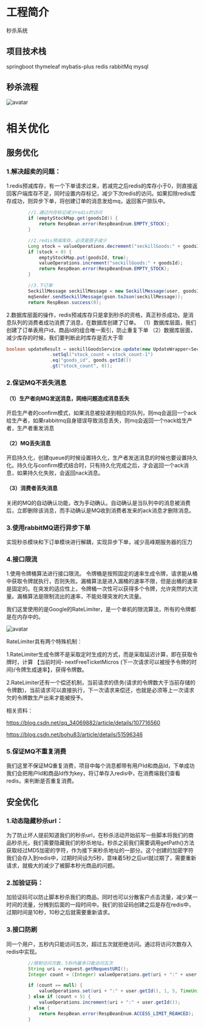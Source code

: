 
# 工程简介
秒杀系统

## 项目技术栈
springboot
thymeleaf
mybatis-plus
redis
rabbitMq
mysql

## 秒杀流程
![avatar](https://img-blog.csdnimg.cn/33c9c0de80204c6cb429b638ca1cf699.png?x-oss-process=image/watermark,type_d3F5LXplbmhlaQ,shadow_50,text_Q1NETiBA6L-Y5LiN5b-r54K55rua5Y6755yL5Lmm77yf,size_20,color_FFFFFF,t_70,g_se,x_16#pic_center)

# 相关优化

## 服务优化
### 1.解决超卖的问题：
1.redis预减库存，有一个下单请求过来，若减完之后redis的库存小于0，则直接返回客户端库存不足，同时设置内存标记，减少下次redis的访问。如果扣除redis库存成功，则异步下单，将创建订单的消息发给mq，返回客户排队中。
```java
 		//1.通过内存标记减少redis的访问
        if (emptyStockMap.get(goodsId)) {
            return RespBean.error(RespBeanEnum.EMPTY_STOCK);
        }

        //2.redis预减库存，必须是原子减少
        Long stock = valueOperations.decrement("seckillGoods:" + goodsId);
        if (stock < 0) {
            emptyStockMap.put(goodsId, true);
            valueOperations.increment("seckillGoods:" + goodsId);
            return RespBean.error(RespBeanEnum.EMPTY_STOCK);
        }

		//3.下订单
        SeckillMessage seckillMessage = new SeckillMessage(user, goodsId);
        mqSender.sendSeckillMessage(gson.toJson(seckillMessage));
        return RespBean.success(0);
```
2.数据库层面的操作，redis预减库存只是拿到秒杀的资格，真正秒杀成功，是消息队列的消费者成功消费了消息，在数据库创建了订单。
（1）数据库层面，我们创建了订单表用户id，商品Id的组合唯一索引，防止重复下单
（2）数据库层面，减少库存的时候，我们要判断此时库存是否大于零

```java
boolean updateResult = seckillGoodsService.update(new UpdateWrapper<SeckillGoods>()
                .setSql("stock_count = stock_count-1")
                .eq("goods_id", goods.getId())
                .gt("stock_count", 0));
```
### 2.保证MQ不丢失消息
#### （1）生产者向MQ发送消息，网络问题造成消息丢失
开启生产者的confirm模式，如果消息被投递到相应的队列，则mq会返回一个ack给生产者，如果rabbitmq自身错误导致消息丢失，则mq会返回一个nack给生产者，生产者重发消息
#### （2）MQ丢失消息
开启持久化，创建queue的时候设置持久化，生产者发送消息的时候也要设置持久化。持久化与confirm模式结合时，只有持久化完成之后，才会返回一个ack消息，如果持久化失败，会返回nack消息。
#### （3）消费者丢失消息
关闭的MQ的自动确认功能，改为手动确认。自动确认是当队列中的消息被消费后，立即删除该消息，而手动确认是MQ收到消费者发来的ack消息才删除消息。
### 3.使用rabbitMQ进行异步下单
实现秒杀模块和下订单模块进行解耦，实现异步下单，减少高峰期服务器的压力
### 4.接口限流
1.使用令牌桶算法进行接口限流。
令牌桶是按照固定的速率生成令牌，请求能从桶中获取令牌就执行，否则失败。漏桶算法是进入漏桶的速率不限，但是出桶的速率是固定的。在突发的适应性上，令牌桶一次性可以获得多个令牌，允许突然的大流量。漏桶算法是限制流出的速率，不能处理突发的大流量。

我们这里使用的是Google的RateLimiter，是一个单机的限流算法，所有的令牌都是在内存中的。

![avatar](https://upload-images.jianshu.io/upload_images/2996559-eb57febdf713e2bd.png) 

RateLimiter具有两个特殊机制：

1.RateLimiter生成令牌不是采取定时生成的方式，而是采取延迟计算，即在获取令牌时，计算 【当前时间- nextFreeTicketMicros (下一次请求可以被授予令牌的时间)/令牌生成速率】，获得令牌数。

2.RateLimiter还有一个偿还机制，当前请求的债务(请求的令牌数大于当前存储的令牌数)，当前请求可以直接执行，下一次请求来偿还，也就是必须等上一次请求欠的令牌数生产出来才能被授予。 

相关资料：

https://blog.csdn.net/qq_34069882/article/details/107716560

https://blog.csdn.net/bohu83/article/details/51596346

### 5.保证MQ不重复消费
我们这里不保证MQ重复消费，项目中每个消息都带有用户Id和商品Id，下单成功我们会把用户Id和商品Id作为key，将订单存入redis中，在消费端我们查看redis，来判断是否重复消费。

## 安全优化
### 1.动态隐藏秒杀url：
为了防止坏人提前知道我们的秒杀url，在秒杀活动开始前写一些脚本将我们的商品秒杀光，我们需要隐藏我们的秒杀地址。秒杀之前我们需要调用getPath()方法获取经过MD5加密的字符，作为接下来秒杀地址的一部分。这个创建的加密字符我们会存入到redis中，过期时间设为5秒，意味着5秒之后url就过期了，需要重新请求，就极大的减少了被脚本秒光商品的问题。
### 2.加验证码：
加验证码可以防止脚本秒杀我们的商品，同时也可以分散客户点击流量，减少某一时间的流量，分摊到后面的一段时间中。我们的验证码创建之后是存在redis中，过期时间是10秒，10秒之后就需要重新请求。
### 3.接口防刷
同一个用户，五秒内只能访问五次，超过五次就拒绝访问。通过将访问次数存入redis中实现。
```java
		//限制访问次数，5秒内最多只能访问五次
        String uri = request.getRequestURI();
        Integer count = (Integer) valueOperations.get(uri + ":" + user.getId());

        if (count == null) {
            valueOperations.set(uri + ":" + user.getId(), 1, 5, TimeUnit.SECONDS);
        } else if (count < 5) {
            valueOperations.increment(uri + ":" + user.getId());
        } else {
            return RespBean.error(RespBeanEnum.ACCESS_LIMIT_REAHCED);
        }
```